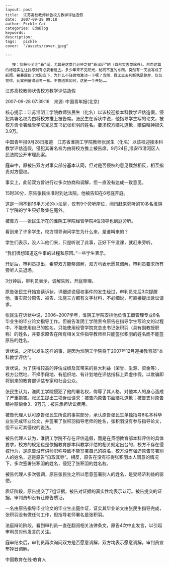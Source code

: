 
    ---
    layout: post  
    title:  江苏高校教师状告校方教学评估造假  
    date:  2007-09-28 09:18  
    author: Pickle Cai  
    categories: EduBlog  
    keywords: 
    description:   
    tags:	pickle   
    cover:  "/assets/cover.jpeg"  

    ---  
    
       按：我极少关注“新”闻，尤其是这类几分钟之前“新出炉”的（自然灾害类除外）。然而这篇的标题实在让我感到有必要看进去。多少年来不见阳光，秘而不宣的东西，突然有一天被写成了新闻，被暴露到了太阳底下，为什么不轻微地激动一下呢？当然，我无意去判断孰是孰非，仅仅觉得，此案例值得思考一番。不管结果如何，这是一个开始……



江苏高校教师状告校方教学评估造假



2007-09-28 07:39:16　来源: 中国青年报(北京)



核心提示：江苏淮阴工学院教师张民生（化名）以该校迎接本科教学评估造假，侵犯其署名权为由将校方推上被告席。张民生在诉状中说，他指导学生写的论文，被校方责令署经管学院党总支书记张积羽的姓名。要求校方赔礼道歉，赔偿精神损失3.9万。 





中国青年报9月28日报道　江苏省淮阴工学院教师张民生（化名）以该校迎接本科教学评估造假，侵犯其署名权为由将校方推上被告席。9月24日,淮安市清河区人民法院公开审理此案。



庭审中，原被告双方对事实部分基本认同，但对是否侵权的意见截然相反，相互指责对方侵权。



事实上，此前双方曾进行过多次协商和调解，但一直没有达成一致意见。



15时30分，原告张民生准时到达法院，他被告知在6号庭开庭。



这是一间不到16平方米的小法庭，仅有9个旁听座位，闻讯赶来旁听的10多名淮阴工学院的学生只好聚集在庭外。



被告方——张民生所在的淮阴工学院经管学院4位领导也到庭旁听。



看到来了许多学生，校方领导询问学生为什么来，是谁叫来的？



学生们表示，没人叫他们来，只是听说了此事，正好下午没课，就赶来旁听。



“我们很想知道这件事的过程和原因。”一些学生表示。



开庭后，审判员提出，希望双方能够调解，双方均表示愿意调解，审判员要求所有旁听人员退场。



3分钟后，审判员表示，调解失败，开庭审理。



原告张民生开始宣读诉状，详细述说侵权事件的发生经过，审判员先后3次提醒他，事实部分原告、被告、法庭三方都有文字材料，不必细说，可直接提出诉讼请求。



张民生在诉状中说，2006~2007学年，淮阴工学院安排他负责工商管理专业8名毕业生的毕业论文指导工作。但被告淮阴工学院责令原告在指导学生写论文的过程中，不能使用自己的姓名，只能使用经管学院党总支书记张积羽（具有副教授职称）的姓名，并要求原告在所有相关文件指导教师栏只能签张积羽的姓名而不能签原告的姓名。



诉状说，之所以发生这样的事，是因为淮阴工学院将于2007年12月迎接教育部“本科教学评估”。



诉状说，为了获得较高的评估成绩及其带来的巨大利益（荣誉、生源、资金等），校方公然地、不择手段地、有组织地、有计划地在评估指标上弄虚作假，以欺骗即将到来的教育部评估专家和社会公众。



张民生认为，淮阴工学院侵犯了他的署名权，侮辱了其人格，对他本人的身心造成了严重损害。张民生提出三项诉讼请求：被告向原告书面赔礼道歉；被告支付原告精神赔偿金3．9万元；被告承担诉讼费用。



被告代理人认可原告张民生所说的事实部分，承认原告张民生单独指导8名本科毕业生完成毕业论文，并签署了张积羽指导老师的姓名，张积羽没有参与指导论文，但不认可其侵权的说法。



被告代理人认为，淮阴工学院不存在评估造假，而是在贯彻教育部本科评估的具体要求，校方的规定也是依据教育部本科教学评估的相关规定出台的，校方不存在侵权行为，是原告没有讲师职称导致不能签署自己的姓名，校方没有强迫原告签署别人的姓名，这是原告“自取其辱”。相反，原告在没有征得张积羽本人同意的情况下，多次签署张积羽的姓名，侵犯了张积羽的姓名权。



被告代理人多次强调，原告张民生之所以愿意签署别人的姓名，是受经济利益的驱使。



质证阶段，原告提交了7组证据，被告对证据的真实性均表示认可。被告提交的证据，审判员却没有让原告质证。



一名由原告指导毕业论文的毕业生出庭作证，证实其毕业论文由张民生指导完成，张积羽没有做任何工作，但指导老师署名是张积羽。



法庭辩论阶段，看到审判员一直在翻阅相关法律条文，原告4次中止发言，以引起审判员对他发言的关注。



庭审结束后，审判员再次询问双方是否愿意调解，双方均表示愿意调解，审判员宣布择日调解。



		    
 中国教育在线·教育人

